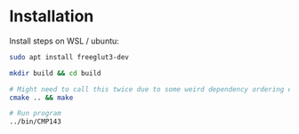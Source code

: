 # Installation

Install steps on WSL / ubuntu:

```bash
sudo apt install freeglut3-dev

mkdir build && cd build

# Might need to call this twice due to some weird dependency ordering error
cmake .. && make

# Run program
../bin/CMP143
```
